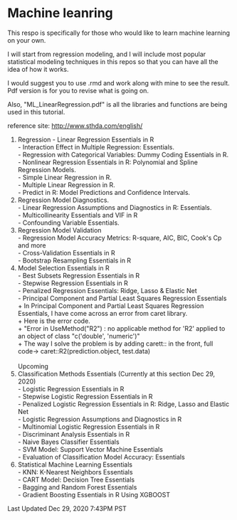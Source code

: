# Machine leanring
This respo is specifically for those who would like to learn machine learning on your own. 

I will start from regression modeling, and I will include most popular statistical modeling techniques in this repos so that you can have all the idea of how it works.

I would suggest you to use .rmd and work along with mine to see the result. Pdf version is for you to revise what is going on.

Also, "ML_LinearRegression.pdf" is all the libraries and functions are being used in this tutorial. 

reference site: http://www.sthda.com/english/ <br/>

1) Regression
		- Linear Regression Essentials in R <br/>
		- Interaction Effect in Multiple Regression: Essentials. <br />
		- Regression with Categorical Variables: Dummy Coding Essentials in R. <br />
		- Nonlinear Regression Essentials in R: Polynomial and Spline Regression Models. <br />
		- Simple Linear Regression in R. <br />
		- Multiple Linear Regression in R. <br />
		- Predict in R: Model Predictions and Confidence Intervals. <br />
2) Regression Model Diagnostics. <br />
		- Linear Regression Assumptions and Diagnostics in R: Essentials. <br />
		- Multicollinearity Essentials and VIF in R<br />
		- Confounding Variable Essentials. <br />
3) Regression Model Validation <br/>
		- Regression Model Accuracy Metrics: R-square, AIC, BIC, Cook's Cp and more<br/>
		- Cross-Validation Essentials in R<br/>
		- Bootstrap Resampling Essentials in R<br/>
4) Model Selection Essentials in R<br/>
		- Best Subsets Regression Essentials in R<br/>
		- Stepwise Regression Essentials in R<br/>
		- Penalized Regression Essentials: Ridge, Lasso & Elastic Net<br/>
		- Principal Component and Partial Least Squares Regression Essentials <br/>
			+	In Principal Component and Partial Least Squares Regression Essentials, I have come across an error from caret library. <br/>
			+	Here is the error code.<br/>
			+	"Error in UseMethod("R2") :  no applicable method for 'R2' applied to an object of class "c('double', 'numeric')"<br/>
			+	The way I solve the problem is by adding carett:: in the front, full code-> caret::R2(prediction.object, test.data)<br/>
<br/>Upcoming <br/>
5) Classification Methods Essentials (Currently at this section Dec 29, 2020) <br/>
		- Logistic Regression Essentials in R<br/>
		- Stepwise Logistic Regression Essentials in R<br/>
		- Penalized Logistic Regression Essentials in R: Ridge, Lasso and Elastic Net<br/>
		- Logistic Regression Assumptions and Diagnostics in R<br/>
		- Multinomial Logistic Regression Essentials in R<br/>
		- Discriminant Analysis Essentials in R<br/>
		- Naive Bayes Classifier Essentials<br/>
		- SVM Model: Support Vector Machine Essentials<br/>
		- Evaluation of Classification Model Accuracy: Essentials<br/>
6) Statistical Machine Learning Essentials <br/>
		- KNN: K-Nearest Neighbors Essentials<br/>
		- CART Model: Decision Tree Essentials<br/>
		- Bagging and Random Forest Essentials<br/>
		- Gradient Boosting Essentials in R Using XGBOOST<br/>
		
 Last Updated Dec 29, 2020 7:43PM PST

